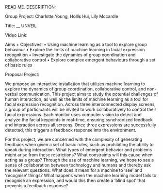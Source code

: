 READ ME. DESCRIPTION:

Group Project: Charlotte Young, Hollis Hui, Lily Mccardle

Title: __ UNVEIL

Video Link: 


Aims + Objectives:
• Using machine learning as a tool to explore group behaviour
• Explore the limits of machine learning in facial expression recognition
• Investigate the dynamics of group coordination and collaborative control
• Explore complex emergent behaviours through a set of basic rules

Proposal Project:

We propose an interactive installation that utilizes machine learning to explore the dynamics of group coordination, collaborative control, and non-verbal communication. This project aims to study the potential challenges of human interaction, as well as the limits of machine learning as a tool for facial expression recognition.
Across three interconnected display screens, a group of participants will be invited to work collaboratively to control their facial expressions. Each monitor uses computer vision to detect and analyze the facial keypoints in real-time, ensuring synchronized feedback and interaction across all screens. Once three expressions are successfully detected, this triggers a feedback response into the environment.

For this project, we are concerned with the complexity of generating feedback when given a set of basic rules, such as prohibiting the ability to speak during interaction. What types of emergent behavior and problems might arise from these restrictions? What constraints will this cause when acting as a group? Through the use of machine learning, we hope to see a sense of collaboration between technology and humans and thereby ask the relevant questions: What does it mean for a machine to ‘see’ and ‘recognise’ things? What happens when the machine learning model fails to recognise an expression, and would this then create a ‘blind spot’ that prevents a feedback response?






